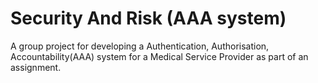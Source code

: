 # Security And Risk (AAA system)

A group project for developing a Authentication, Authorisation, Accountability(AAA) system for a Medical Service Provider as part of an assignment.
